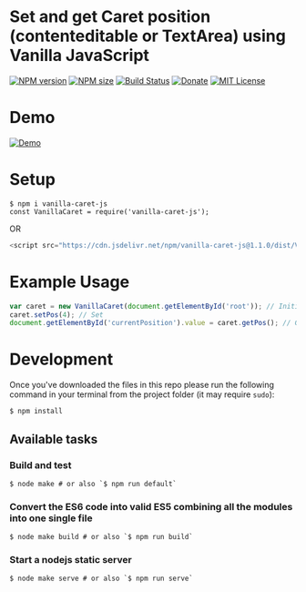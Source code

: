 Set and get Caret position (contenteditable or TextArea) using Vanilla JavaScript
====================

[![NPM version][npm-version-image]][npm-url]
[![NPM size][npm-size-image]][npm-url]
[![Build Status][travis-image]][travis-url]
[![Donate][donate-image]][paypal-link]
[![MIT License][license-image]][license-url]

# Demo
[![Demo](https://media.giphy.com/media/fndxOJjHJMvZqWEJBT/giphy.gif)](http://abhas9.github.io/vanilla-caret-js)


# Setup
```shell
$ npm i vanilla-caret-js
const VanillaCaret = require('vanilla-caret-js');
```
OR
```javascript
<script src="https://cdn.jsdelivr.net/npm/vanilla-caret-js@1.1.0/dist/VanillaCaret.min.js"></script>
```
# Example Usage

```javascript
var caret = new VanillaCaret(document.getElementById('root')); // Initialize
caret.setPos(4); // Set
document.getElementById('currentPosition').value = caret.getPos(); // Get
```

# Development

Once you've downloaded the files in this repo please run the following command in your terminal from the project folder (it may require `sudo`):

```shell
$ npm install
```

## Available tasks

### Build and test
```shell
$ node make # or also `$ npm run default`
```

### Convert the ES6 code into valid ES5 combining all the modules into one single file
```shell
$ node make build # or also `$ npm run build`
```

### Start a nodejs static server
```shell
$ node make serve # or also `$ npm run serve`
```

[license-url]: LICENSE
[license-image]: http://img.shields.io/badge/license-MIT-000000.svg?style=flat-square

[paypal-link]:https://www.paypal.me/abhas9
[donate-image]:https://img.shields.io/badge/donate-%E2%9D%A4-brightgreen.svg?style=flat-square

[npm-url]: https://www.npmjs.com/package/vanilla-caret-js
[npm-version-image]: http://img.shields.io/npm/v/vanilla-caret-js.svg?style=flat-square
[npm-size-image]: https://img.shields.io/bundlephobia/min/vanilla-caret-js.svg?style=flat-square

[travis-url]:https://travis-ci.org/abhas9/vanilla-caret-js
[travis-image]: https://api.travis-ci.org/abhas9/vanilla-caret-js.svg?branch=master&style=flat-square



